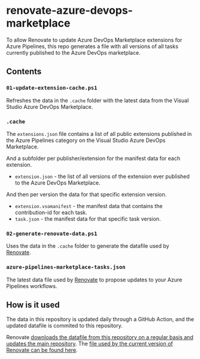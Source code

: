 # renovate-azure-devops-marketplace

To allow Renovate to update Azure DevOps Marketplace extensions for Azure Pipelines, this repo generates a file with all versions of all tasks currently published to the Azure DevOps marketplace.

## Contents

### `01-update-extension-cache.ps1`

Refreshes the data in the `.cache` folder with the latest data from the Visual Studio Azure DevOps Marketplace.

### `.cache`

The `extensions.json` file contains a list of all public extensions published in the Azure Pipelines category on the Visual Studio Azure DevOps Marketplace.

And a subfolder per publisher/extension for the manifest data for each extension. 

 * `extension.json` - the list of all versions of the extension ever published to the Azure DevOps Marketplace.

And then per version the data for that specific extension version.

 * `extension.vsomanifest` - the manifest data that contains the contribution-id for each task.
 * `task.json` - the manifest data for that specific task version.

### `02-generate-renovate-data.ps1`

Uses the data in the `.cache` folder to generate the datafile used by [Renovate](https://github.com/renovatebot/renovate).

### `azure-pipelines-marketplace-tasks.json`

 The latest data file used by [Renovate](https://github.com/renovatebot/renovate) to propose updates to your Azure Pipelines workflows.

## How is it used

The data in this repository is updated daily through a GitHub Action, and the updated datafile is commited to this repository.

Renovate [downloads the datafile from this repository on a regular basis and updates the main repository](https://github.com/renovatebot/renovate/blob/main/tools/static-data/generate-azure-pipelines-marketplace-tasks.mjs). The [file used by the current version of Renovate can be found here](https://github.com/renovatebot/renovate/blob/main/data/azure-pipelines-marketplace-tasks.json).
